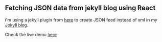 ## Fetching JSON data from jekyll blog using React

i'm using a jekyll plugin from [here](https://github.com/vallieres/jekyll-json-feed) to create JSON feed instead of xml in my [Jekyll blog](http://vishwas.tech/blog).

Check the live demo [here](http://vishwasnavadak.s3-website-us-west-2.amazonaws.com/blogposts/)